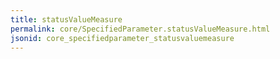 ```yaml
---
title: statusValueMeasure
permalink: core/SpecifiedParameter.statusValueMeasure.html
jsonid: core_specifiedparameter_statusvaluemeasure
---
```

